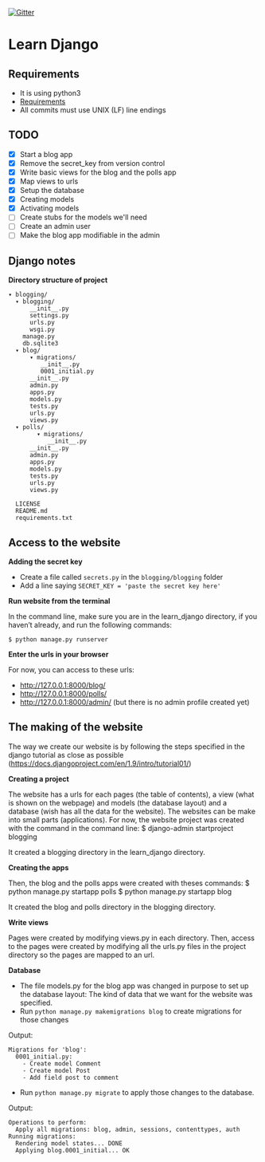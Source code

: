 [![Gitter](https://badges.gitter.im/nagracks/learn_django.svg)](https://gitter.im/nagracks/learn_django?utm_source=badge&utm_medium=badge&utm_campaign=pr-badge)

# Learn Django

Requirements
-----------

* It is using python3
* [Requirements](requirements.txt)
* All commits must use UNIX (LF) line endings

TODO
-----------

* [x] Start a blog app
* [x] Remove the secret_key from version control
* [x] Write basic views for the blog and the polls app
* [x] Map views to urls
* [x] Setup the database
* [x] Creating models
* [x] Activating models
* [ ] Create stubs for the models we'll need
* [ ] Create an admin user
* [ ] Make the blog app modifiable in the admin

Django notes
-----------

**Directory structure of project**

```
▾ blogging/
  ▾ blogging/
      __init__.py
      settings.py
      urls.py
      wsgi.py
    manage.py
	db.sqlite3
  ▾ blog/
      ▾ migrations/
	  	 __init__.py
		 0001_initial.py
      __init__.py
      admin.py
      apps.py
      models.py
	  tests.py
	  urls.py
	  views.py
  ▾ polls/
        ▾ migrations/
		   __init__.py
      __init__.py
      admin.py
      apps.py
      models.py
	  tests.py
	  urls.py
	  views.py

  LICENSE
  README.md
  requirements.txt
```

 Access to the website
-----------

**Adding the secret key**

* Create a file called `secrets.py` in the `blogging/blogging` folder
* Add a line saying `SECRET_KEY = 'paste the secret key here'`

**Run website from the terminal**

In the command line, make sure you are in the learn_django directory, if you haven’t already, and run the following commands:

	$ python manage.py runserver

**Enter the urls in your browser**

For now, you can access to these urls:
* http://127.0.0.1:8000/blog/
* http://127.0.0.1:8000/polls/
* http://127.0.0.1:8000/admin/ (but there is no admin profile created yet)

 The making of the website
-----------

The way we create our website is by following the steps specified in the django tutorial as close as possible (https://docs.djangoproject.com/en/1.9/intro/tutorial01/)

**Creating a project**

The website has a urls for each pages (the table of contents), a view (what is shown on the webpage) and models (the database layout) and a database (wish has all the data for the website). The websites can be make into small parts (applications). For now, the website project was created with the command in the command line:
	$ django-admin startproject blogging

It created a blogging directory in the learn_django directory.

**Creating the apps**

Then, the blog and the polls apps were created with theses commands:
	$ python manage.py startapp polls
	$ python manage.py startapp blog

It created the blog and polls directory in the blogging directory.

**Write views**

Pages were created by modifying views.py in each directory. Then, access to the pages were created by modifying all the urls.py files in the project directory so the pages are mapped to an url.

**Database**

* The file models.py for the blog app was changed in purpose to set up the database layout: The kind of data that we want for the website was specified.
* Run `python manage.py makemigrations blog` to create migrations for those changes

Output:
```
Migrations for 'blog':
  0001_initial.py:
    - Create model Comment
    - Create model Post
    - Add field post to comment
```
* Run `python manage.py migrate` to apply those changes to the database.

Output:
```
Operations to perform:
  Apply all migrations: blog, admin, sessions, contenttypes, auth
Running migrations:
  Rendering model states... DONE
  Applying blog.0001_initial... OK
```
